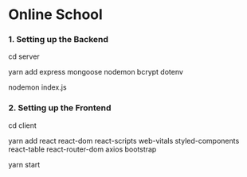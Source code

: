 # Online School

### 1. Setting up the Backend

cd server

yarn add express mongoose nodemon bcrypt dotenv

nodemon index.js

### 2. Setting up the Frontend

cd client

yarn add react react-dom react-scripts web-vitals 
					styled-components react-table react-router-dom
					axios bootstrap

yarn start